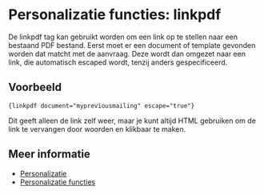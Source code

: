 # Personalizatie functies: linkpdf

De linkpdf tag kan gebruikt worden om een link op te stellen naar een 
bestaand PDF bestand. Eerst moet er een document of template gevonden 
worden dat matcht met de aanvraag. Deze wordt dan omgezet naar een link, 
die automatisch escaped wordt, tenzij anders gespecificeerd.

## Voorbeeld

    {linkpdf document="mypreviousmailing" escape="true"}
    
Dit geeft alleen de link zelf weer, maar je kunt altijd HTML gebruiken 
om de link te vervangen door woorden en klikbaar te maken.

## Meer informatie

* [Personalizatie](./personalization)
* [Personalizatie functies](./personalization-functions)
